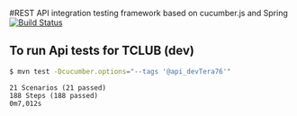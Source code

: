 #REST API integration testing framework based on cucumber.js and Spring [![Build Status](https://travis-ci.org/RedFroggy/spring-cucumber-rest-api.svg?branch=master)](https://travis-ci.org/RedFroggy/spring-cucumber-rest-api)


## To run Api tests for TCLUB (dev)
````bash
$ mvn test -Dcucumber.options="--tags '@api_devTera76'"
````

    21 Scenarios (21 passed)
    188 Steps (188 passed)
    0m7,012s
